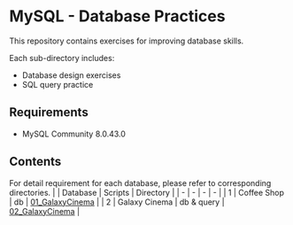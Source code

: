 # MySQL - Database Practices

This repository contains exercises for improving database skills.

Each sub-directory includes:
- Database design exercises
- SQL query practice

## Requirements
- MySQL Community 8.0.43.0

## Contents
For detail requirement for each database, please refer to corresponding directories.
|  | Database | Scripts | Directory |
| - | - | - | - |
| 1 | Coffee Shop | db | [01_GalaxyCinema](./01_CoffeeShop/) |
| 2 | Galaxy Cinema | db & query | [02_GalaxyCinema](./02_GalaxyCinema/) |